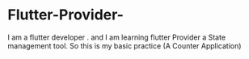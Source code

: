 # Flutter-Provider-
I am a flutter developer . and I am learning flutter Provider a State management tool. So this is my basic practice (A Counter Application)
